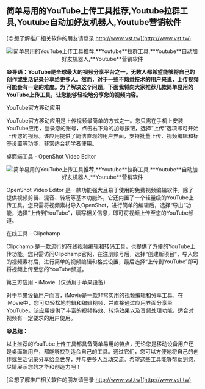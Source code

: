 ## **简单易用的YouTube上传工具推荐,**Youtube**拉群工具,**Youtube**自动加好友机器人,**Youtube**营销软件**

[😍想了解推广相关软件的朋友请登录 http://www.vst.tw](http://www.vst.tw)

 <center><img src="https://vst.tw/MP4/tuiguang/png/6.png" alt="简单易用的YouTube上传工具推荐,**Youtube**拉群工具,**Youtube**自动加好友机器人,**Youtube**营销软件"></center>

**😄导语：YouTube是全球最大的视频分享平台之一，无数人都希望能够将自己的创作或生活记录分享给更多人。然而，对于一些不熟悉技术的用户来说，上传视频可能会有一定的难度。为了解决这个问题，下面我将向大家推荐几款简单易用的YouTube上传工具，让您能够轻松地分享您的视频内容。**

YouTube官方移动应用

YouTube官方移动应用是上传视频最简单的方式之一。您只需在手机上安装YouTube应用，登录您的账号，点击右下角的加号按钮，选择“上传”选项即可开始上传您的视频。该应用提供了简洁直观的用户界面，支持批量上传、视频编辑和标签设置等功能，非常适合初学者使用。

桌面端工具 - OpenShot Video Editor

 <center><img src="https://vst.tw/MP4/tuiguang/png/8.png" alt="简单易用的YouTube上传工具推荐,**Youtube**拉群工具,**Youtube**自动加好友机器人,**Youtube**营销软件"></center>

OpenShot Video Editor 是一款功能强大且易于使用的免费视频编辑软件。除了提供视频剪辑、混音、转场等基本功能外，它还内置了一个轻量级的YouTube上传工具。您只需将视频素材导入OpenShot，进行简单的编辑后，选择“导出”功能，选择“上传到YouTube”，填写相关信息，即可将视频上传至您的YouTube频道。

在线工具 - Clipchamp

Clipchamp 是一款流行的在线视频编辑和转码工具，也提供了方便的YouTube上传功能。您只需访问Clipchamp官网，在注册账号后，选择“创建新项目”，导入您的视频素材后，进行简单的视频编辑和格式设置，最后选择“上传到YouTube”即可将视频上传至您的YouTube频道。

第三方应用 - iMovie（仅适用于苹果设备）

对于苹果设备用户而言，iMovie是一款非常实用的视频编辑和分享工具。在iMovie中，您可以轻松地剪辑和编辑视频，并直接通过应用界面分享至YouTube。该应用提供了丰富的视频特效、转场效果以及音频处理功能，适合对视频有一定要求的用户使用。

**😄总结：**

以上推荐的YouTube上传工具都具备简单易用的特点，无论您是移动设备用户还是桌面端用户，都能够找到适合自己的工具。通过它们，您可以方便地将自己的创作或生活记录分享给全世界，并与更多人互动交流。希望这些工具能够帮助到您，尽情展示您的才华和创造力吧！

[😍想了解推广相关软件的朋友请登录 http://www.vst.tw](http://www.vst.tw)



